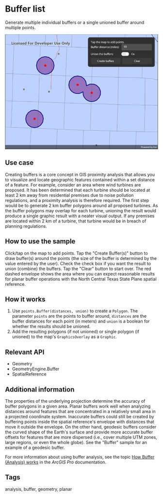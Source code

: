 # Buffer list

Generate multiple individual buffers or a single unioned buffer around multiple points.

![Image of Buffer list](bufferlist.jpg)

## Use case

Creating buffers is a core concept in GIS proximity analysis that allows you to visualize and locate geographic features contained within a set distance of a feature. For example, consider an area where wind turbines are proposed. It has been determined that each turbine should be located at least 2 km away from residential premises due to noise pollution regulations, and a proximity analysis is therefore required. The first step would be to generate 2 km buffer polygons around all proposed turbines. As the buffer polygons may overlap for each turbine, unioning the result would produce a single graphic result with a neater visual output. If any premises are located within 2 km of a turbine, that turbine would be in breach of planning regulations. 

## How to use the sample

Click/tap on the map to add points. Tap the "Create Buffer(s)" button to draw buffer(s) around the points (the size of the buffer is determined by the value entered by the user). Check the check box if you want the result to union (combine) the buffers. Tap the "Clear" button to start over. The red dashed envelope shows the area where you can expect reasonable results for planar buffer operations with the North Central Texas State Plane spatial reference.

## How it works

1. Use `points.Buffer(distances, union)` to create a `Polygon`. The parameter `points` are the points to buffer around, `distances` are the buffer distances for each point (in meters) and `union` is a boolean for whether the results should be unioned.
2. Add the resulting polygons (if not unioned) or single polygon (if unioned) to the map's `GraphicsOverlay` as a `Graphic`.

## Relevant API

* Geometry
* GeometryEngine.Buffer
* SpatialReference

## Additional information

The properties of the underlying projection determine the accuracy of buffer polygons in a given area. Planar buffers work well when analyzing distances around features that are concentrated in a relatively small area in a projected coordinate system. Inaccurate buffers could still be created by buffering points inside the spatial reference's envelope with distances that move it outside the envelope. On the other hand, geodesic buffers consider the curved shape of the Earth's surface and provide more accurate buffer offsets for features that are more dispersed (i.e., cover multiple UTM zones, large regions, or even the whole globe). See the "Buffer" sample for an example of a geodesic buffer.

For more information about using buffer analysis, see the topic [How Buffer (Analysis) works](https://pro.arcgis.com/en/pro-app/tool-reference/analysis/how-buffer-analysis-works.htm) in the *ArcGIS Pro* documentation.

## Tags

analysis, buffer, geometry, planar
